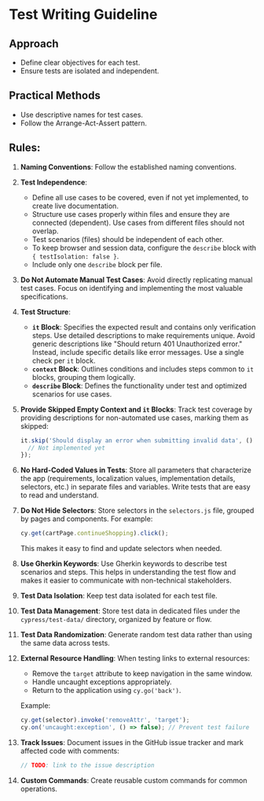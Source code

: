 # Test Writing Guideline

## Approach
- Define clear objectives for each test.
- Ensure tests are isolated and independent.

## Practical Methods
- Use descriptive names for test cases.
- Follow the Arrange-Act-Assert pattern.



## Rules:

1. **Naming Conventions**: Follow the established naming conventions.

2. **Test Independence**:
    - Define all use cases to be covered, even if not yet implemented, to create live documentation.
    - Structure use cases properly within files and ensure they are connected (dependent). Use cases from different files should not overlap.
    - Test scenarios (files) should be independent of each other.
    - To keep browser and session data, configure the `describe` block with `{ testIsolation: false }`.
    - Include only one `describe` block per file.

3. **Do Not Automate Manual Test Cases**: Avoid directly replicating manual test cases. Focus on identifying and implementing the most valuable specifications.

4. **Test Structure**:
    - **`it` Block**: Specifies the expected result and contains only verification steps. Use detailed descriptions to make requirements unique. Avoid generic descriptions like "Should return 401 Unauthorized error." Instead, include specific details like error messages. Use a single check per `it` block.
    - **`context` Block**: Outlines conditions and includes steps common to `it` blocks, grouping them logically.
    - **`describe` Block**: Defines the functionality under test and optimized scenarios for use cases.

5. **Provide Skipped Empty Context and `it` Blocks**: Track test coverage by providing descriptions for non-automated use cases, marking them as skipped:
    ```javascript
    it.skip('Should display an error when submitting invalid data', () => {
      // Not implemented yet
    });
    ```

6. **No Hard-Coded Values in Tests**: Store all parameters that characterize the app (requirements, localization values, implementation details, selectors, etc.) in separate files and variables. Write tests that are easy to read and understand.

7. **Do Not Hide Selectors**: Store selectors in the `selectors.js` file, grouped by pages and components. For example:
    ```javascript
    cy.get(cartPage.continueShopping).click();
    ```
   This makes it easy to find and update selectors when needed.

8. **Use Gherkin Keywords**: Use Gherkin keywords to describe test scenarios and steps. This helps in understanding the test flow and makes it easier to communicate with non-technical stakeholders.

9. **Test Data Isolation**: Keep test data isolated for each test file.

10. **Test Data Management**: Store test data in dedicated files under the `cypress/test-data/` directory, organized by feature or flow.

11. **Test Data Randomization**: Generate random test data rather than using the same data across tests.

12. **External Resource Handling**: When testing links to external resources:
    - Remove the `target` attribute to keep navigation in the same window.
    - Handle uncaught exceptions appropriately.
    - Return to the application using `cy.go('back')`.

    Example:
    ```javascript
    cy.get(selector).invoke('removeAttr', 'target');
    cy.on('uncaught:exception', () => false); // Prevent test failure
    ```

13. **Track Issues**: Document issues in the GitHub issue tracker and mark affected code with comments:
    ```javascript
    // TODO: link to the issue description
    ```

14. **Custom Commands**: Create reusable custom commands for common operations.